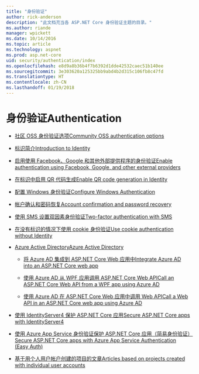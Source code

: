 ```yaml
---
title: "身份验证"
author: rick-anderson
description: "此文档充当各 ASP.NET Core 身份验证主题的目录。"
ms.author: riande
manager: wpickett
ms.date: 10/14/2016
ms.topic: article
ms.technology: aspnet
ms.prod: asp.net-core
uid: security/authentication/index
ms.openlocfilehash: e8d9a8b36b4f7b6392d1dde42532caec51b140ee
ms.sourcegitcommit: 3e303620a125325bb9abd4b2d315c106fb8c47fd
ms.translationtype: HT
ms.contentlocale: zh-CN
ms.lasthandoff: 01/19/2018
---
```

# <a name="authentication"></a><span data-ttu-id="58959-103">身份验证</span><span class="sxs-lookup"><span data-stu-id="58959-103">Authentication</span></span>

* [<span data-ttu-id="58959-104">社区 OSS 身份验证选项</span><span class="sxs-lookup"><span data-stu-id="58959-104">Community OSS authentication options</span></span>](community.md)

* [<span data-ttu-id="58959-105">标识简介</span><span class="sxs-lookup"><span data-stu-id="58959-105">Introduction to Identity</span></span>](identity.md)

* [<span data-ttu-id="58959-106">启用使用 Facebook、Google 和其他外部提供程序的身份验证</span><span class="sxs-lookup"><span data-stu-id="58959-106">Enable authentication using Facebook, Google, and other external providers</span></span>](social/index.md)

* [<span data-ttu-id="58959-107">在标识中启用 QR 代码生成</span><span class="sxs-lookup"><span data-stu-id="58959-107">Enable QR code generation in Identity</span></span>](identity-enable-qrcodes.md)

* [<span data-ttu-id="58959-108">配置 Windows 身份验证</span><span class="sxs-lookup"><span data-stu-id="58959-108">Configure Windows Authentication</span></span>](windowsauth.md)

* [<span data-ttu-id="58959-109">帐户确认和密码恢复</span><span class="sxs-lookup"><span data-stu-id="58959-109">Account confirmation and password recovery</span></span>](accconfirm.md)

* [<span data-ttu-id="58959-110">使用 SMS 设置双因素身份验证</span><span class="sxs-lookup"><span data-stu-id="58959-110">Two-factor authentication with SMS</span></span>](2fa.md)

* [<span data-ttu-id="58959-111">在没有标识的情况下使用 cookie 身份验证</span><span class="sxs-lookup"><span data-stu-id="58959-111">Use cookie authentication without Identity</span></span>](cookie.md)

* [<span data-ttu-id="58959-112">Azure Active Directory</span><span class="sxs-lookup"><span data-stu-id="58959-112">Azure Active Directory</span></span>](azure-active-directory/index.md)

  * [<span data-ttu-id="58959-113">将 Azure AD 集成到 ASP.NET Core Web 应用中</span><span class="sxs-lookup"><span data-stu-id="58959-113">Integrate Azure AD into an ASP.NET Core web app</span></span>](https://azure.microsoft.com/documentation/samples/active-directory-dotnet-webapp-openidconnect-aspnetcore/)

  * [<span data-ttu-id="58959-114">使用 Azure AD 从 WPF 应用调用 ASP.NET Core Web API</span><span class="sxs-lookup"><span data-stu-id="58959-114">Call an ASP.NET Core Web API from a WPF app using Azure AD</span></span>](https://azure.microsoft.com/documentation/samples/active-directory-dotnet-native-aspnetcore/)

  * [<span data-ttu-id="58959-115">使用 Azure AD 在 ASP.NET Core Web 应用中调用 Web API</span><span class="sxs-lookup"><span data-stu-id="58959-115">Call a Web API in an ASP.NET Core web app using Azure AD</span></span>](https://azure.microsoft.com/documentation/samples/active-directory-dotnet-webapp-webapi-openidconnect-aspnetcore/)

* [<span data-ttu-id="58959-116">使用 IdentityServer4 保护 ASP.NET Core 应用</span><span class="sxs-lookup"><span data-stu-id="58959-116">Secure ASP.NET Core apps with IdentityServer4</span></span>](http://docs.identityserver.io/en/release/)

* [<span data-ttu-id="58959-117">使用 Azure App Service 身份验证保护 ASP.NET Core 应用（简易身份验证）</span><span class="sxs-lookup"><span data-stu-id="58959-117">Secure ASP.NET Core apps with Azure App Service Authentication (Easy Auth)</span></span>](https://docs.microsoft.com/azure/app-service/app-service-authentication-overview)

* [<span data-ttu-id="58959-118">基于用个人用户帐户创建的项目的文章</span><span class="sxs-lookup"><span data-stu-id="58959-118">Articles based on projects created with individual user accounts</span></span>](xref:security/authentication/individual)
